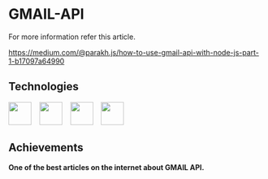 # GMAIL-API

For more information refer this article.

https://medium.com/@parakh.js/how-to-use-gmail-api-with-node-js-part-1-b17097a64990

## Technologies

<p float="left">
    <img src="https://simpleicons.org/icons/javascript.svg" width="45px">&nbsp&nbsp&nbsp
    <img src="https://simpleicons.org/icons/node-dot-js.svg" width="45px">&nbsp&nbsp&nbsp
    <img src="https://simpleicons.org/icons/gmail.svg" width="45px">&nbsp&nbsp&nbsp
    <img src="https://simpleicons.org/icons/google.svg" width="45px">&nbsp&nbsp&nbsp
</p>

## Achievements

<b>One of the best articles on the internet about GMAIL API.</b>
